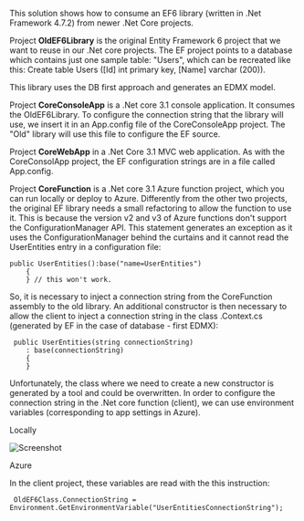 This solution shows how to consume an EF6 library (written in .Net Framework 4.7.2) from newer .Net Core projects.

Project <b>OldEF6Library</b> is the original Entity Framework 6 project that we want to reuse in our .Net core projects. The EF project points to a database which contains just one sample table: "Users", which can be recreated like this:
    Create table Users ([Id] int primary key, [Name] varchar (200)). 
    
This library uses the DB first approach and generates an EDMX model.

Project <b>CoreConsoleApp</b> is a .Net core 3.1 console application. It consumes the OldEF6Library. 
To configure the connection string that the library will use, we insert it in an App.config file of the CoreConsoleApp project. The "Old" library will use this file to configure the EF source. 

Project <b>CoreWebApp</b> in a .Net Core 3.1 MVC web application. As with the CoreConsolApp project, the EF configuration strings are in a file called App.config. 

Project <b>CoreFunction</b> is a .Net core 3.1 Azure function project, which you can run locally or deploy to Azure. Differently from the other two projects, the original EF library  needs a small refactoring to allow the function to use it. This is because the version v2 and v3 of Azure functions don't support the ConfigurationManager API. This statement generates an exception as it uses the ConfigurationManager behind the curtains and it cannot read the UserEntities entry in a configuration file:

    public UserEntities():base("name=UserEntities")
        {
        } // this won't work.

So, it is necessary to inject a connection string from the CoreFunction assembly to the old library. An additional constructor is then necessary to allow the client to inject a connection string in the class .Context.cs (generated by EF in the case of database - first EDMX):

     public UserEntities(string connectionString)
        : base(connectionString)
        {
        }
        
Unfortunately, the class where we need to create a new constructor is generated by a tool and could be overwritten.
In order to configure the connection string in the .Net core function (client), we can use environment variables (corresponding to app settings in Azure). 

Locally

![Screenshot](ConnectionStringCoreFunction.PNG)


Azure


In the client project, these variables are read with the this instruction:

     OldEF6Class.ConnectionString = Environment.GetEnvironmentVariable("UserEntitiesConnectionString");






